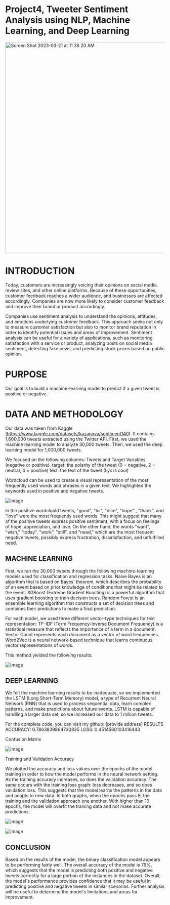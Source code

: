 # Project4, Tweeter Sentiment Analysis using NLP, Machine Learning, and Deep Learning

<img width="667" alt="Screen Shot 2023-03-21 at 11 36 20 AM" src="https://user-images.githubusercontent.com/44559346/226664474-dc1d9e64-e0dd-4c07-8272-e10302de45ca.png">


# INTRODUCTION

Today, customers are increasingly voicing their opinions on social media, review sites, and other online platforms. Because of these opportunities, customer feedback reaches a wider audience, and businesses are affected accordingly. Companies are now more likely to consider customer feedback and improve their brand or product accordingly.

Companies use sentiment analysis to understand the opinions, attitudes, and emotions underlying customer feedback. This approach seeks not only to measure customer satisfaction but also to monitor brand reputation in order to identify potential issues and areas of improvement. Sentiment analysis can be useful for a variety of applications, such as monitoring satisfaction with a service or product, analyzing posts on social media sentiment, detecting fake news, and predicting stock prices based on public opinion.

# PURPOSE

Our goal is to build a machine-learning model to predict if a given tweet is positive or negative.


# DATA AND METHODOLOGY

Our data was taken from Kaggle (https://www.kaggle.com/datasets/kazanova/sentiment140). It contains 1,600,000 tweets extracted using the Twitter API. First, we used the machine learning model to analyze 30,000 tweets. Then, we used the deep learning model for 1,000,000 tweets.

We focused on the following columns: Tweets and Target Variables (negative or positive).
target: the polarity of the tweet (0 = negative, 2 = neutral, 4 = positive)
text: the text of the tweet (Lyx is cool)

Wordcloud can be used to create a visual representation of the most frequently used words and phrases in a given text. We highlighted the keywords used in positive and negative tweets.

![image](https://user-images.githubusercontent.com/44559346/226665783-4bfd792c-61ad-4427-8df7-5cdd6b7dd6b5.png)


In the positive wordclould tweets, "good", "lol", "nice", "hope" , "thank", and "love" were the most frequently used words. This might suggest that many of the positive tweets express positive sentiment, with a focus on feelings of hope, appreciation, and love. On the other hand, the words "want", "wish," "today", "work", "still", and "need," which are the most frequent negative tweets, possibly express frustration, dissatisfaction, and unfulfilled need.


## MACHINE LEARNING

First, we ran the 30,000 tweets through the following machine-learning models used for classification and regression tasks:
Naive Bayes is an algorithm that is based on Bayes' theorem, which describes the probability of an event based on prior knowledge of conditions that might be related to the event.
XGBoost (Extreme Gradient Boosting) is a powerful algorithm that uses gradient boosting to train decision trees.
Random Forest is an ensemble learning algorithm that constructs a set of decision trees and combines their predictions to make a final prediction.

For each model, we used three different vector-type techniques for text representation:
TF-IDF (Term Frequency-Inverse Document Frequency) is a statistical measure that reflects the importance of a term in a document.
Vector Count represents each document as a vector of word frequencies.
Word2Vec is a neural network-based technique that learns continuous vector representations of words.

This method yielded the following results:

![image](https://user-images.githubusercontent.com/44559346/226665375-08fd317d-5362-488b-aaff-e62bd010ed41.png)


## DEEP LEARNING

We felt the machine learning results to be inadequate, so we implemented the LSTM (Long Short-Term Memory) model, a type of Recurrent Neural Network (RNN) that is used to process sequential data, learn complex patterns, and make predictions about future events. LSTM is capable of handling a larger data set, so we increased our data to 1 million tweets.

For the complete code, you can visit my github: [provide address]
RESULTS
ACCURACY: 0.7863839864730835
LOSS: 0.4514560103416443


Confusion Matrix

![image](https://user-images.githubusercontent.com/44559346/226665547-69bd0645-5cc1-4957-aeb9-fe756add56c1.png)

Training and Validation Accuracy

We plotted the accuracy and loss values over the epochs of the model training in order to how the model performs in the neural network setting.
As the training accuracy increases, so does the validation accuracy. The same occurs with the training loss graph: loss decreases, and so does validation loss. This suggests that the model learns the patterns in the data and adapts to new data. In both graphs, when the epochs pass 6, the training and the validation approach one another. With higher than 10 epochs, the model will overfit the training data and not make accurate predictions.

![image](https://user-images.githubusercontent.com/44559346/226665904-7e192a6c-3dd2-4e7e-9e4a-a5f5bd277188.png)


![image](https://user-images.githubusercontent.com/44559346/226665932-8a439e97-796a-4272-86b3-05068dac2190.png)



## CONCLUSION

Based on the results of the model, the binary classification model appears to be performing fairly well. The overall accuracy of the model is 79%, which suggests that the model is predicting both positive and negative tweets correctly for a large portion of the instances in the dataset.
Overall, the model's performance provides confidence that it may be useful in predicting positive and negative tweets in similar scenarios. Further analysis will be useful to determine the model's limitations and areas for improvement.
